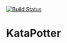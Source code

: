 
[![Build Status](https://travis-ci.org/PatriciaRosembluth/KataPotter.png)](https://travis-ci.org/PatriciaRosembluth/KataPotter)


KataPotter
==========
